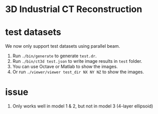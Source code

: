 # 3D Industrial CT Reconstruction

# test datasets

We now only support test datasets using parallel beam.

1. Run `./bin/generate` to generate `test.dr`.
2. Run `./bin/ct3d test.json` to write image results in `test` folder.
3. You can use Octave or Matlab to show the images.
4. Or run `./viewer/viewer test_dir NX NY NZ` to show the images.

# issue
1. Only works well in model 1 & 2, but not in model 3 (4-layer ellipsoid)

